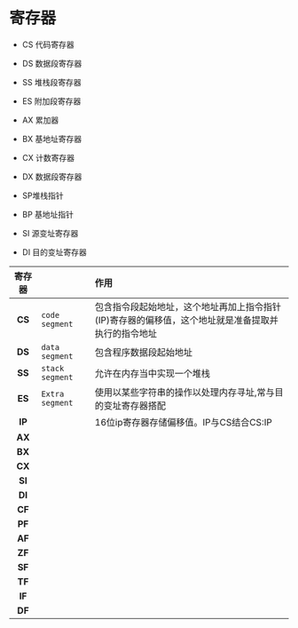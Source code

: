 # 寄存器


* CS 代码寄存器
* DS 数据段寄存器
* SS 堆栈段寄存器
* ES 附加段寄存器

* AX 累加器
* BX 基地址寄存器
* CX 计数寄存器
* DX 数据段寄存器

* SP堆栈指针
* BP 基地址指针
* SI 源变址寄存器
* DI 目的变址寄存器


|  寄存器   |           | 作用                                             |
|:---:|:-------------|:----------------------------------------------------|
| **CS**  | `code segment` | 包含指令段起始地址，这个地址再加上指令指针(IP)寄存器的偏移值，这个地址就是准备提取并执行的指令地址 |
| **DS**| `data segment`| 包含程序数据段起始地址|
|**SS** |`stack segment`|允许在内存当中实现一个堆栈|
|**ES** |`Extra segment `|使用以某些字符串的操作以处理内存寻址,常与目的变址寄存器搭配|
|**IP**||16位ip寄存器存储偏移值。IP与CS结合CS:IP|
|**AX**|||
|**BX**|||
|**CX**|||
|**SI**|||
|**DI**|||
|**CF**|||
|**PF**|||
|**AF**|||
|**ZF**|||
|**SF**|||
|**TF**|||
|**IF**|||
|**DF**|||
